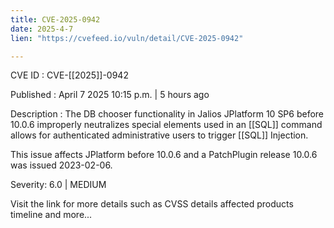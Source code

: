 ```yaml
---
title: CVE-2025-0942
date: 2025-4-7
lien: "https://cvefeed.io/vuln/detail/CVE-2025-0942"

---
```


CVE ID : CVE-[[2025]]-0942

Published :  April 7
2025
10:15 p.m. | 5 hours ago

Description : The DB chooser functionality in Jalios JPlatform 10 SP6 before 10.0.6 improperly neutralizes special elements used in an  [[SQL]] command allows for authenticated administrative users to trigger  [[SQL]] Injection.

This issue affects JPlatform before 10.0.6 and a  PatchPlugin release 10.0.6 was issued 2023-02-06.

Severity: 6.0 | MEDIUM

Visit the link for more details
such as CVSS details
affected products
timeline
and more...
